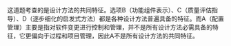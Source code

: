 这道题考查的是设计方法的共同特征。选项B（功能组件表示）、C（质量评估指导）、D（逐步细化的启发式方法）都是各种设计方法普遍具备的特征。而A（配置管理）主要是指对软件变更进行控制和管理，并不是所有设计方法必需具备的特征，它更偏向于过程和项目管理，因此A不是所有设计方法的共同特征。